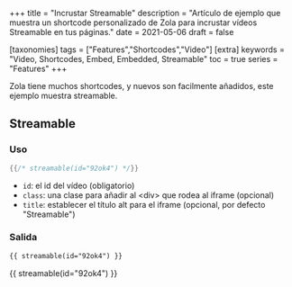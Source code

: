 +++
title = "Incrustar Streamable"
description = "Artículo de ejemplo que muestra un shortcode personalizado de Zola para incrustar vídeos Streamable en tus páginas."
date = 2021-05-06
draft = false

[taxonomies]
tags = ["Features","Shortcodes","Video"]
[extra]
keywords = "Video, Shortcodes, Embed, Embedded, Streamable"
toc = true
series = "Features"
+++

Zola tiene muchos shortcodes, y nuevos son facilmente añadidos, este ejemplo muestra streamable.
<!-- más -->

## Streamable

### Uso

```rs
{{/* streamable(id="92ok4") */}}
```

- `id`: el id del vídeo (obligatorio)
- `class`: una clase para añadir al &lt;div&gt; que rodea al iframe (opcional)
- `title`: establecer el título alt para el iframe (opcional, por defecto "Streamable")

### Salida
```html
{{ streamable(id="92ok4") }}
```
{{ streamable(id="92ok4") }}

